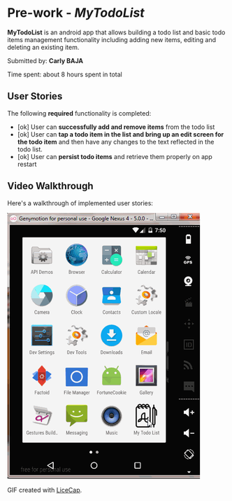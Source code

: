 # 
 

# Pre-work - *MyTodoList*

**MyTodoList** is an android app that allows building a todo list and basic todo items management functionality including adding new items, editing and deleting an existing item.

Submitted by: **Carly BAJA**

Time spent: about 8 hours spent in total

## User Stories

The following **required** functionality is completed:

* [ok] User can **successfully add and remove items** from the todo list
* [ok] User can **tap a todo item in the list and bring up an edit screen for the todo item** and then have any changes to the text reflected in the todo list.
* [ok] User can **persist todo items** and retrieve them properly on app restart


## Video Walkthrough 

Here's a walkthrough of implemented user stories:

<img src='https://github.com/cbaja/MyTodoList/blob/master/MyTodolist-6.gif' title='Video Walkthrough' width='' alt='Video Walkthrough' />

GIF created with [LiceCap](http://www.cockos.com/licecap/).

